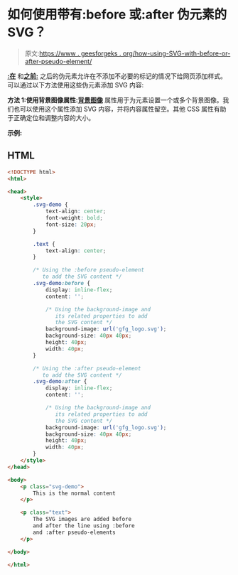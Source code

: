 # 如何使用带有:before 或:after 伪元素的 SVG？

> 原文:[https://www . geesforgeks . org/how-using-SVG-with-before-or-after-pseudo-element/](https://www.geeksforgeeks.org/how-to-use-svg-with-before-or-after-pseudo-element/)

[**:在**](https://www.geeksforgeeks.org/css-before-selector/) 和[**之前:**](https://www.geeksforgeeks.org/css-after-selector/) 之后的伪元素允许在不添加不必要的标记的情况下给网页添加样式。可以通过以下方法使用这些伪元素添加 SVG 内容:

**方法 1:使用背景图像属性:**[**背景图像**](https://www.geeksforgeeks.org/css-background-image-property/) 属性用于为元素设置一个或多个背景图像。我们也可以使用这个属性添加 SVG 内容，并将内容属性留空。其他 CSS 属性有助于正确定位和调整内容的大小。

**示例:**

## HTML

```html
<!DOCTYPE html>
<html>

<head>
    <style>
        .svg-demo {
            text-align: center;
            font-weight: bold;
            font-size: 20px;
        }

        .text {
            text-align: center;
        }

        /* Using the :before pseudo-element
           to add the SVG content */
        .svg-demo:before {
            display: inline-flex;
            content: '';

            /* Using the background-image and
               its related properties to add
               the SVG content */
            background-image: url('gfg_logo.svg');
            background-size: 40px 40px;
            height: 40px;
            width: 40px;
        }

        /* Using the :after pseudo-element
           to add the SVG content */
        .svg-demo:after {
            display: inline-flex;
            content: '';

            /* Using the background-image and
               its related properties to add
               the SVG content */
            background-image: url('gfg_logo.svg');
            background-size: 40px 40px;
            height: 40px;
            width: 40px;
        }
    </style>
</head>

<body>
    <p class="svg-demo">
        This is the normal content
    </p>

    <p class="text">
        The SVG images are added before
        and after the line using :before
        and :after pseudo-elements
    </p>

</body>

</html>
```